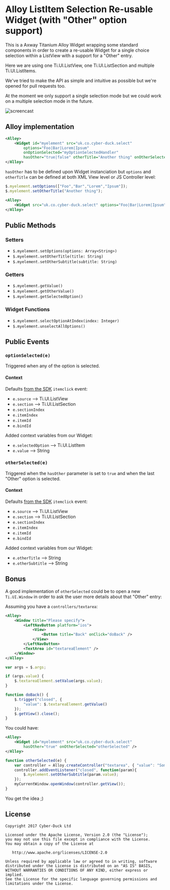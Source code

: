 # Alloy ListItem Selection Re-usable Widget (with "Other" option support)

This is a Axway Titanium Alloy Widget wrapping some standard components in order
to create a re-usable Widget for a single choice selection within a ListView with
a support for a "Other" entry.

Here we are using one Ti.UI.ListView, one Ti.UI.ListSection and multiple Ti.UI.ListItems.

We've tried to make the API as simple and intuitive as possible but we're opened for
pull requests too.

At the moment we only support a single selection mode but we could work on a multiple
selection mode in the future.

![screencast](https://cdn-pro.droplr.net/files/acc_244709/qacXm2)

## Alloy implementation

```xml
<Alloy>
    <Widget id="myelement" src="uk.co.cyber-duck.select"
        options="Foo|Bar|Lorem|Ipsum"
        onOptionSelected="myOptionSelectedHandler"
        hasOther="true|false" otherTitle="Another thing" onOtherSelected="myOtherSelectedHandler" />
</Alloy>
```

`hasOther` has to be defined upon Widget instanciation but `options` and `otherTitle` can be defined at both XML View level or JS Controller level:

```js
$.myelement.setOptions(["Foo","Bar","Lorem","Ipsum"]);
$.myelement.setOtherTitle("Another thing");
```

```xml
<Alloy>
    <Widget src="uk.co.cyber-duck.select" options="Foo|Bar|Lorem|Ipsum" otherTitle="Another thing" ... />
</Alloy>
```

## Public Methods

### Setters

* `$.myelement.setOptions(options: Array<String>)`
* `$.myelement.setOtherTitle(title: String)`
* `$.myelement.setOtherSubtitle(subtitle: String)`

### Getters

* `$.myelement.getValue()`
* `$.myelement.getOtherValue()`
* `$.myelement.getSelectedOption()`

### Widget Functions

* `$.myelement.selectOptionAtIndex(index: Integer)`
* `$.myelement.unselectAllOptions()`

## Public Events

### `optionSelected(e)`

Triggered when any of the option is selected.

#### Context

Defaults [from the SDK](https://docs.appcelerator.com/platform/latest/#!/api/Titanium.UI.ListView-event-itemclick) `itemclick` event:

* `e.source` --> Ti.UI.ListView
* `e.section` --> Ti.UI.ListSection
* `e.sectionIndex`
* `e.itemIndex`
* `e.itemId`
* `e.bindId`

Added context variables from our Widget:

* `e.selectedOption` --> Ti.UI.ListItem
* `e.value` --> String

### `otherSelected(e)`

Triggered when the `hasOther` parameter is set to `true` and when the last "Other" option is selected.

#### Context

Defaults [from the SDK](https://docs.appcelerator.com/platform/latest/#!/api/Titanium.UI.ListView-event-itemclick) `itemclick` event:

* `e.source` --> Ti.UI.ListView
* `e.section` --> Ti.UI.ListSection
* `e.sectionIndex`
* `e.itemIndex`
* `e.itemId`
* `e.bindId`

Added context variables from our Widget:

* `e.otherTitle` --> String
* `e.otherSubtitle` --> String

## Bonus

A good implementation of `otherSelected` could be to open a new `Ti.UI.Window` in order to ask the
user more details about that "Other" entry:

Assuming you have a `controllers/textarea`:

```xml
<Alloy>
    <Window title="Please specify">
        <LeftNavButton platform="ios">
            <View>
                <Button title="Back" onClick="doBack" />
            </View>
        </LeftNavButton>
        <TextArea id="textareaElement" />
    </Window>
</Alloy>
```

```js
var args = $.args;

if (args.value) {
    $.textareaElement.setValue(args.value);
}

function doBack() {
    $.trigger("closed", {
        "value": $.textareaElement.getValue()
    });
    $.getView().close();
}
```

You could have:

```xml
<Alloy>
    <Widget id="myelement" src="uk.co.cyber-duck.select"
        hasOther="true" onOtherSelected="otherSelected" />
</Alloy>
```

```js
function otherSelected(e) {
    var controller = Alloy.createController("textarea", { "value": "Some initial copy" });
    controller.addEventListener("closed", function(param){
        $.myelement.setOtherSubtitle(param.value);
    });
    myCurrentWindow.openWindow(controller.getView());
}
```

You get the idea ;)

## License

```
Copyright 2017 Cyber-Duck Ltd

Licensed under the Apache License, Version 2.0 (the "License");
you may not use this file except in compliance with the License.
You may obtain a copy of the License at

   http://www.apache.org/licenses/LICENSE-2.0

Unless required by applicable law or agreed to in writing, software
distributed under the License is distributed on an "AS IS" BASIS,
WITHOUT WARRANTIES OR CONDITIONS OF ANY KIND, either express or implied.
See the License for the specific language governing permissions and
limitations under the License.
```
